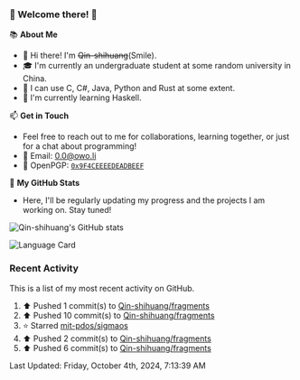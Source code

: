 ### 🌟 Welcome there! 🌟

📚 **About Me**
- 👋 Hi there! I'm ~~Qin-shihuang~~(Smile).
- 🎓 I'm currently an undergraduate student at some random university in China.
- 🚀 I can use C, C#, Java, Python and Rust at some extent.
- 🌱 I'm currently learning Haskell.

📫 **Get in Touch**
- Feel free to reach out to me for collaborations, learning together, or just for a chat about programming!
- 📩 Email: 0.0@owo.li
- 🔑 OpenPGP: [`0x9F4CEEEEDEADBEEF`](https://keys.openpgp.org/vks/v1/by-fingerprint/9273A165A490C183577664B69F4CEEEEDEADBEEF)


📝 **My GitHub Stats**
- Here, I'll be regularly updating my progress and the projects I am working on. Stay tuned!

![Qin-shihuang's GitHub stats](https://github-readme-stats.vercel.app/api?username=Qin-shihuang&show_icons=true)

![Language Card](https://github-readme-stats.vercel.app/api/top-langs/?username=Qin-shihuang)
### Recent Activity

This is a list of my most recent activity on GitHub.

<!--RECENT_ACTIVITY:start-->
1. ⬆️ Pushed 1 commit(s) to [Qin-shihuang/fragments](https://github.com/Qin-shihuang/fragments)<br>
2. ⬆️ Pushed 10 commit(s) to [Qin-shihuang/fragments](https://github.com/Qin-shihuang/fragments)<br>
3. ⭐ Starred [mit-pdos/sigmaos](https://github.com/mit-pdos/sigmaos)<br>
4. ⬆️ Pushed 2 commit(s) to [Qin-shihuang/fragments](https://github.com/Qin-shihuang/fragments)<br>
5. ⬆️ Pushed 6 commit(s) to [Qin-shihuang/fragments](https://github.com/Qin-shihuang/fragments)<br>
<!--RECENT_ACTIVITY:end-->

<!--RECENT_ACTIVITY:last_update-->
Last Updated: Friday, October 4th, 2024, 7:13:39 AM
<!--RECENT_ACTIVITY:last_update_end-->

